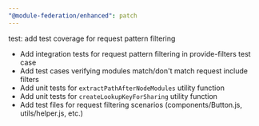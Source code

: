 ```yaml
---
"@module-federation/enhanced": patch
---
```


test: add test coverage for request pattern filtering

- Add integration tests for request pattern filtering in provide-filters test case
- Add test cases verifying modules match/don't match request include filters
- Add unit tests for `extractPathAfterNodeModules` utility function
- Add unit tests for `createLookupKeyForSharing` utility function
- Add test files for request filtering scenarios (components/Button.js, utils/helper.js, etc.)